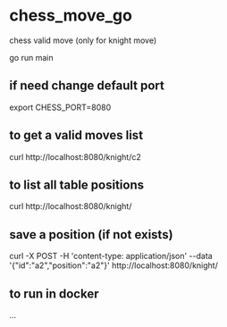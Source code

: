 # chess_move_go
chess valid move (only for knight move)

go run main

## if need change default port
export CHESS_PORT=8080

## to get a valid moves list
curl http://localhost:8080/knight/c2

## to list all table positions
curl http://localhost:8080/knight/

## save a position (if not exists)
curl -X POST -H 'content-type: application/json' --data '{"id":"a2","position":"a2"}'  http://localhost:8080/knight/


## to run in docker
...
